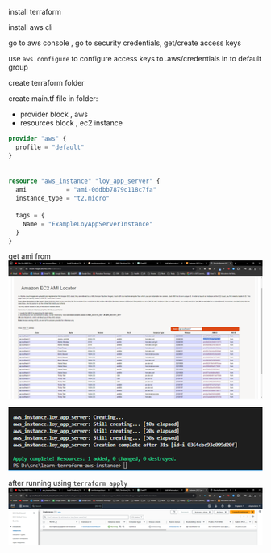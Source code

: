 install terraform

install aws cli

go to aws console , go to security credentials, get/create access keys

use `aws configure` to configure access keys to .aws/credentials in to default group

create terraform folder

create main.tf file in folder:

- provider block , aws
- resources block , ec2 instance

```tf
provider "aws" {
  profile = "default"
}


resource "aws_instance" "loy_app_server" {
  ami           = "ami-0ddbb7879c118c7fa"
  instance_type = "t2.micro"

  tags = {
    Name = "ExampleLoyAppServerInstance"
  }
}
```

get ami from ![alt text](./images/image.png)

![alt text](./images/image-3.png)

after running using `terraform apply` ![alt text](./images/image-2.png)
